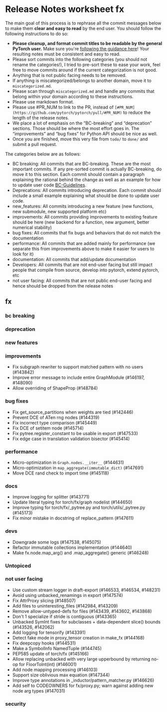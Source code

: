 
# Release Notes worksheet fx

The main goal of this process is to rephrase all the commit messages below to make them **clear and easy to read** by the end user. You should follow the following instructions to do so:

* **Please cleanup, and format commit titles to be readable by the general PyTorch user.** Make sure you're [following the guidance here](https://docs.google.com/document/d/14OmgGBr1w6gl1VO47GGGdwrIaUNr92DFhQbY_NEk8mQ/edit)! Your resulting notes must be consistent and easy to read.
* Please sort commits into the following categories (you should not rename the categories!), I tried to pre-sort these to ease your work, feel free to move commits around if the current categorization is not good.
* Anything that is not public facing needs to be removed.
* If anything is miscategorized/belongs to another domain, move it to `miscategorized.md`.
* Please scan through `miscategorized.md` and handle any commits that belong within your domain according to these instructions.
* Please use markdown format.
* Please use #PR_NUM to link to the PR, instead of `[#PR_NUM](https://github.com/pytorch/pytorch/pull/#PR_NUM)` to reduce the length of the release notes.
* We place a lot of emphasis on the “BC-breaking” and “deprecation” sections. Those should be where the most effort goes in. The “improvements” and “bug fixes” for Python API should be nice as well.
* Once you are finished, move this very file from `todo/` to `done/` and submit a pull request.

The categories below are as follows:

* BC breaking: All commits that are BC-breaking. These are the most important commits. If any pre-sorted commit is actually BC-breaking, do move it to this section. Each commit should contain a paragraph explaining the rational behind the change as well as an example for how to update user code [BC-Guidelines](https://docs.google.com/document/d/14OmgGBr1w6gl1VO47GGGdwrIaUNr92DFhQbY_NEk8mQ/edit#heading=h.a9htwgvvec1m).
* Deprecations: All commits introducing deprecation. Each commit should include a small example explaining what should be done to update user code.
* new_features: All commits introducing a new feature (new functions, new submodule, new supported platform etc)
* improvements: All commits providing improvements to existing feature should be here (new backend for a function, new argument, better numerical stability)
* bug fixes: All commits that fix bugs and behaviors that do not match the documentation
* performance: All commits that are added mainly for performance (we separate this from improvements above to make it easier for users to look for it)
* documentation: All commits that add/update documentation
* Developers: All commits that are not end-user facing but still impact people that compile from source, develop into pytorch, extend pytorch, etc
* not user facing: All commits that are not public end-user facing and hence should be dropped from the release notes

## fx
### bc breaking
### deprecation
### new features
### improvements
- Fix subgraph rewriter to support matched pattern with no users (#143842)
- Improve error message to include entire GraphModule (#146197, #148090)
- Allow overriding of ShapeProp (#148784)
### bug fixes
- Fix get_source_partitions when weights are tied (#142446)
- Prevent DCE of ATen rng nodes (#144319)
- Fix incorrect type comparison (#145449)
- Fix DCE of setitem node (#145714)
- Fix pytree.register_constant to be usable in export (#147533)
- Fix edge case in translation validation bisector (#145414)
### performance
- Micro-optimization in `Graph.nodes.__iter__` (#144631)
- Micro-optimization in `map_aggregate(immutable_dict)` (#147691)
- Move DCE rand check to import time (#145118)
### docs
- Improve logging for splitter (#143771)
- Update literal typing for torch/fx/graph nodelist (#144650)
- Improve typing for torch/fx/_pytree.py and torch/utils/_pytree.py (#145173)
- Fix minor mistake in docstring of replace_pattern (#147611)
### devs
- Downgrade some logs (#147538, #145075)
- Refactor immutable collections implementation (#144640)
- Make fx.node.map_arg() and .map_aggregate() generic (#146248)
### Untopiced




### not user facing
- Use custom stream logger in draft-export (#146533, #146534, #148231)
- Avoid using unbacked_renamings in export (#147574)
- Fix AttrProxy slicing (#148507)
- Add files to uninteresting_files (#142984, #143209)
- Remove allow-untyped-defs for files (#143439, #143602, #143868)
- Don't 1 specialize if stride is contiguous (#143365)
- Unbacked SymInt fixes for subclasses + data-dependent slice() bounds (#143526, #142062)
- Add logging for tensorify (#143391)
- Detect fake mode in proxy_tensor creation in make_fx (#144168)
- Fix deepcopy hooks (#144531)
- Make a SymbolInfo NamedTuple (#144745)
- PEP585 update of torch/fx (#145166)
- Allow replacing unbacked with very large upperbound by returning no-op for FloorToInt(int) (#146001)
- Add node mapping processing (#146103)
- Support size oblivious max equation (#147344)
- Improve type annotations in _inductor/pattern_matcher.py (#146626)
- Add self to CODEOWNERS for fx/proxy.py; warn against adding new node arg types (#147031)

### security
